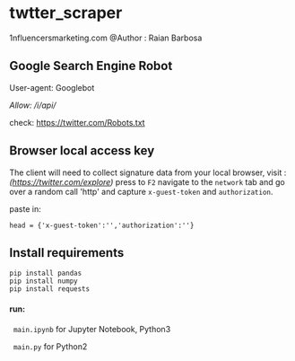 # twtter_scraper

1nfluencersmarketing.com
@Author : Raian Barbosa


## Google Search Engine Robot

User-agent: Googlebot

*Allow: /i/api/* 

check: https://twitter.com/Robots.txt


## Browser local access key

The client will need to collect signature data from your local browser,
visit : _(https://twitter.com/explore)_
press to ```F2``` navigate to the ```network``` tab and go over a random call 'http' and capture ```x-guest-token``` and ```authorization```.

paste in:
```
head = {'x-guest-token':'','authorization':''}
```
## Install requirements

``` 
pip install pandas
pip install numpy
pip install requests
```
#### run:

``` main.ipynb``` for Jupyter Notebook, Python3

``` main.py``` for Python2

